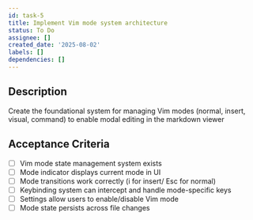 ```yaml
---
id: task-5
title: Implement Vim mode system architecture
status: To Do
assignee: []
created_date: '2025-08-02'
labels: []
dependencies: []
---
```


## Description

Create the foundational system for managing Vim modes (normal, insert, visual, command) to enable modal editing in the markdown viewer

## Acceptance Criteria

- [ ] Vim mode state management system exists
- [ ] Mode indicator displays current mode in UI
- [ ] Mode transitions work correctly (i for insert/ Esc for normal)
- [ ] Keybinding system can intercept and handle mode-specific keys
- [ ] Settings allow users to enable/disable Vim mode
- [ ] Mode state persists across file changes

